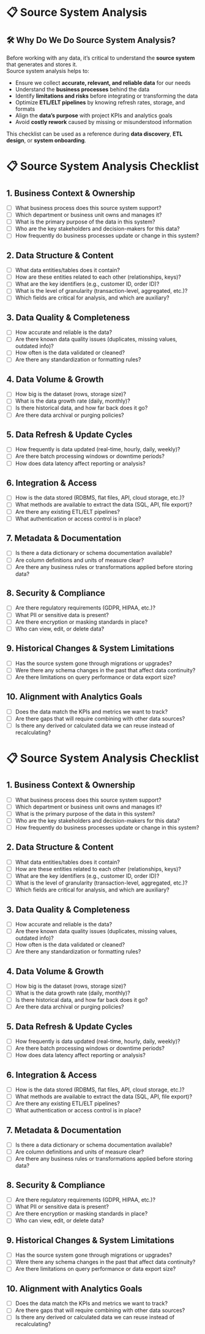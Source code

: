 # 📋 Source System Analysis 

## 🛠 Why Do We Do Source System Analysis?
Before working with any data, it’s critical to understand the **source system** that generates and stores it.  
Source system analysis helps to:
- Ensure we collect **accurate, relevant, and reliable data** for our needs
- Understand the **business processes** behind the data
- Identify **limitations and risks** before integrating or transforming the data
- Optimize **ETL/ELT pipelines** by knowing refresh rates, storage, and formats
- Align the **data’s purpose** with project KPIs and analytics goals
- Avoid **costly rework** caused by missing or misunderstood information

This checklist can be used as a reference during **data discovery**, **ETL design**, or **system onboarding**.

# 📋 Source System Analysis Checklist

## 1. Business Context & Ownership
- [ ] What business process does this source system support?
- [ ] Which department or business unit owns and manages it?
- [ ] What is the primary purpose of the data in this system?
- [ ] Who are the key stakeholders and decision-makers for this data?
- [ ] How frequently do business processes update or change in this system?

## 2. Data Structure & Content
- [ ] What data entities/tables does it contain?
- [ ] How are these entities related to each other (relationships, keys)?
- [ ] What are the key identifiers (e.g., customer ID, order ID)?
- [ ] What is the level of granularity (transaction-level, aggregated, etc.)?
- [ ] Which fields are critical for analysis, and which are auxiliary?

## 3. Data Quality & Completeness
- [ ] How accurate and reliable is the data?
- [ ] Are there known data quality issues (duplicates, missing values, outdated info)?
- [ ] How often is the data validated or cleaned?
- [ ] Are there any standardization or formatting rules?

## 4. Data Volume & Growth
- [ ] How big is the dataset (rows, storage size)?
- [ ] What is the data growth rate (daily, monthly)?
- [ ] Is there historical data, and how far back does it go?
- [ ] Are there data archival or purging policies?

## 5. Data Refresh & Update Cycles
- [ ] How frequently is data updated (real-time, hourly, daily, weekly)?
- [ ] Are there batch processing windows or downtime periods?
- [ ] How does data latency affect reporting or analysis?

## 6. Integration & Access
- [ ] How is the data stored (RDBMS, flat files, API, cloud storage, etc.)?
- [ ] What methods are available to extract the data (SQL, API, file export)?
- [ ] Are there any existing ETL/ELT pipelines?
- [ ] What authentication or access control is in place?

## 7. Metadata & Documentation
- [ ] Is there a data dictionary or schema documentation available?
- [ ] Are column definitions and units of measure clear?
- [ ] Are there any business rules or transformations applied before storing data?

## 8. Security & Compliance
- [ ] Are there regulatory requirements (GDPR, HIPAA, etc.)?
- [ ] What PII or sensitive data is present?
- [ ] Are there encryption or masking standards in place?
- [ ] Who can view, edit, or delete data?

## 9. Historical Changes & System Limitations
- [ ] Has the source system gone through migrations or upgrades?
- [ ] Were there any schema changes in the past that affect data continuity?
- [ ] Are there limitations on query performance or data export size?

## 10. Alignment with Analytics Goals
- [ ] Does the data match the KPIs and metrics we want to track?
- [ ] Are there gaps that will require combining with other data sources?
- [ ] Is there any derived or calculated data we can reuse instead of recalculating?
# 📋 Source System Analysis Checklist

## 1. Business Context & Ownership
- [ ] What business process does this source system support?
- [ ] Which department or business unit owns and manages it?
- [ ] What is the primary purpose of the data in this system?
- [ ] Who are the key stakeholders and decision-makers for this data?
- [ ] How frequently do business processes update or change in this system?

## 2. Data Structure & Content
- [ ] What data entities/tables does it contain?
- [ ] How are these entities related to each other (relationships, keys)?
- [ ] What are the key identifiers (e.g., customer ID, order ID)?
- [ ] What is the level of granularity (transaction-level, aggregated, etc.)?
- [ ] Which fields are critical for analysis, and which are auxiliary?

## 3. Data Quality & Completeness
- [ ] How accurate and reliable is the data?
- [ ] Are there known data quality issues (duplicates, missing values, outdated info)?
- [ ] How often is the data validated or cleaned?
- [ ] Are there any standardization or formatting rules?

## 4. Data Volume & Growth
- [ ] How big is the dataset (rows, storage size)?
- [ ] What is the data growth rate (daily, monthly)?
- [ ] Is there historical data, and how far back does it go?
- [ ] Are there data archival or purging policies?

## 5. Data Refresh & Update Cycles
- [ ] How frequently is data updated (real-time, hourly, daily, weekly)?
- [ ] Are there batch processing windows or downtime periods?
- [ ] How does data latency affect reporting or analysis?

## 6. Integration & Access
- [ ] How is the data stored (RDBMS, flat files, API, cloud storage, etc.)?
- [ ] What methods are available to extract the data (SQL, API, file export)?
- [ ] Are there any existing ETL/ELT pipelines?
- [ ] What authentication or access control is in place?

## 7. Metadata & Documentation
- [ ] Is there a data dictionary or schema documentation available?
- [ ] Are column definitions and units of measure clear?
- [ ] Are there any business rules or transformations applied before storing data?

## 8. Security & Compliance
- [ ] Are there regulatory requirements (GDPR, HIPAA, etc.)?
- [ ] What PII or sensitive data is present?
- [ ] Are there encryption or masking standards in place?
- [ ] Who can view, edit, or delete data?

## 9. Historical Changes & System Limitations
- [ ] Has the source system gone through migrations or upgrades?
- [ ] Were there any schema changes in the past that affect data continuity?
- [ ] Are there limitations on query performance or data export size?

## 10. Alignment with Analytics Goals
- [ ] Does the data match the KPIs and metrics we want to track?
- [ ] Are there gaps that will require combining with other data sources?
- [ ] Is there any derived or calculated data we can reuse instead of recalculating?
